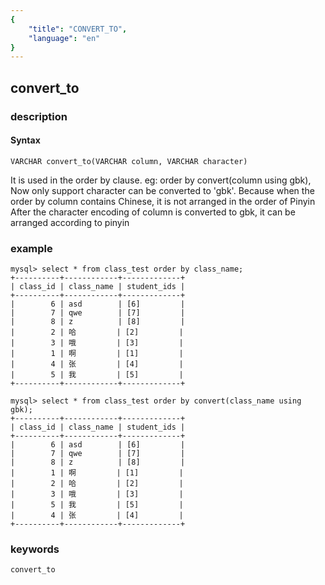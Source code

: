 ```yaml
---
{
    "title": "CONVERT_TO",
    "language": "en"
}
---
```


<!-- 
Licensed to the Apache Software Foundation (ASF) under one
or more contributor license agreements.  See the NOTICE file
distributed with this work for additional information
regarding copyright ownership.  The ASF licenses this file
to you under the Apache License, Version 2.0 (the
"License"); you may not use this file except in compliance
with the License.  You may obtain a copy of the License at

  http://www.apache.org/licenses/LICENSE-2.0

Unless required by applicable law or agreed to in writing,
software distributed under the License is distributed on an
"AS IS" BASIS, WITHOUT WARRANTIES OR CONDITIONS OF ANY
KIND, either express or implied.  See the License for the
specific language governing permissions and limitations
under the License.
-->

<version since="1.2">

## convert_to
### description
#### Syntax

`VARCHAR convert_to(VARCHAR column, VARCHAR character)`

It is used in the order by clause. eg: order by convert(column using gbk), Now only support character can be converted to 'gbk'.
Because when the order by column contains Chinese, it is not arranged in the order of Pinyin
After the character encoding of column is converted to gbk, it can be arranged according to pinyin

</version>

### example

```
mysql> select * from class_test order by class_name;
+----------+------------+-------------+
| class_id | class_name | student_ids |
+----------+------------+-------------+
|        6 | asd        | [6]         |
|        7 | qwe        | [7]         |
|        8 | z          | [8]         |
|        2 | 哈         | [2]         |
|        3 | 哦         | [3]         |
|        1 | 啊         | [1]         |
|        4 | 张         | [4]         |
|        5 | 我         | [5]         |
+----------+------------+-------------+

mysql> select * from class_test order by convert(class_name using gbk);
+----------+------------+-------------+
| class_id | class_name | student_ids |
+----------+------------+-------------+
|        6 | asd        | [6]         |
|        7 | qwe        | [7]         |
|        8 | z          | [8]         |
|        1 | 啊         | [1]         |
|        2 | 哈         | [2]         |
|        3 | 哦         | [3]         |
|        5 | 我         | [5]         |
|        4 | 张         | [4]         |
+----------+------------+-------------+
```
### keywords
    convert_to
